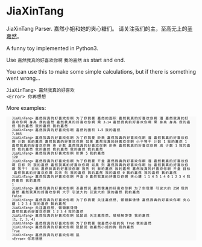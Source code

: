 # JiaXinTang
JiaXinTang Parser. 嘉然小姐和她的夹心糖们。
请关注我们的主，至高无上的[圣嘉然](https://space.bilibili.com/672328094)。


A funny toy implemented in Python3.

Use `嘉然我真的好喜欢你啊` `我的嘉然` as start and end.

You can use this to make some simple calculations, but if there is something went wrong...
```
JiaXinTang> 嘉然我真的好喜欢    
<Error> 你再想想
```

More examples:

![Example](EX.png) 

